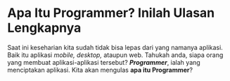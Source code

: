 <html>
<body class="fulltext">
<div>
<h1>Apa Itu Programmer? Inilah Ulasan Lengkapnya</h1>
<p>Saat ini keseharian kita sudah tidak bisa lepas dari yang namanya aplikasi. Baik itu aplikasi <i>mobile, desktop,</i> ataupun web. Tahukah anda, siapa orang yang membuat aplikasi-aplikasi tersebut? <i><b>Programmer</b></i>, ialah yang menciptakan aplikasi. Kita akan mengulas <b>apa itu Programmer</b>?</p>
</body>
</html>
